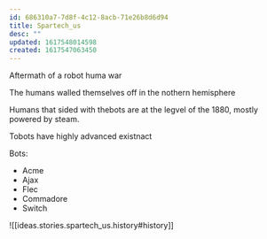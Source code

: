 ```yaml
---
id: 686310a7-7d8f-4c12-8acb-71e26b8d6d94
title: Spartech_us
desc: ""
updated: 1617548014598
created: 1617547063450
---
```


Aftermath of a robot huma war

The humans walled themselves off in the nothern hemisphere

Humans that sided with thebots are at the legvel of the 1880, mostly powered by steam.

Tobots have highly advanced existnact

Bots:

- Acme
- Ajax
- Flec
- Commadore
- Switch

![[ideas.stories.spartech_us.history#history]]
